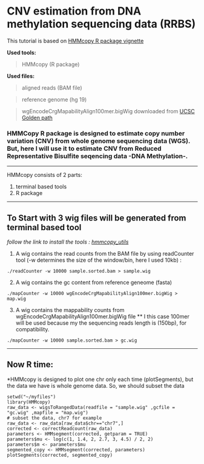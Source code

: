 # CNV estimation from DNA methylation sequencing data (RRBS)

This tutorial is based on [HMMcopy R package vignette](https://www.bioconductor.org/packages/release/bioc/html/HMMcopy.html)

**Used tools:**
> HMMcopy (R package)

**Used files:** 
> aligned reads (BAM file)

> reference genome (hg 19)
 
> wgEncodeCrgMapabilityAlign100mer.bigWig downloaded from [UCSC Golden path](http://hgdownload.cse.ucsc.edu/goldenpath/hg19/encodeDCC/wgEncodeMapability/)
           
           
### HMMCopy R package is designed to estimate copy number variation (CNV) from whole genome sequencing data (WGS). But, here I will use it to estimate CNV from Reduced Representative Bisulfite seqencing data -DNA Methylation-.
****************

HMMcopy consists of 2 parts:
1. terminal based tools
2. R package
**************

## To Start with 3 wig files will be generated from terminal based tool
*follow the link to install the tools : [hmmcopy_utils](https://github.com/shahcompbio/hmmcopy_utils)*

1. A wig contains the read counts from the BAM file by using readCounter tool (-w determines the size of the window/bin, here I used 10kb) :
```
./readCounter -w 10000 sample.sorted.bam > sample.wig
```
2. A wig contains the gc content from reference geneome (fasta)
```
./mapCounter -w 10000 wgEncodeCrgMapabilityAlign100mer.bigWig > map.wig
```
3. A wig contains the mappability counts from wgEncodeCrgMapabilityAlign100mer.bigWig file 
** I this case 100mer will be used because my the sequencing reads length is (150bp), for compatibility.
```
./mapCounter -w 10000 sample.sorted.bam > gc.wig
```
********
## Now R time:
*HMMcopy is designed to plot one chr only each time (plotSegments), but the data we have is whole genome data. So, we should subset the data
```
setwd("~/myfiles")
library(HMMcopy)
raw_data <- wigsToRangedData(readfile = "sample.wig" ,gcfile = "gc.wig" ,mapfile = "map.wig")
# subset the data, chr7 for example
raw_data <- raw_data[raw_data$chr=="chr7",]
corrected <- correctReadcount(raw_data)
parameters <- HMMsegment(corrected, getparam = TRUE) 
parameters$mu <- log(c(1, 1.4, 2, 2.7, 3, 4.5) / 2, 2)
parameters$m <- parameters$mu
segmented_copy <- HMMsegment(corrected, parameters)
plotSegments(corrected, segmented_copy)
```




